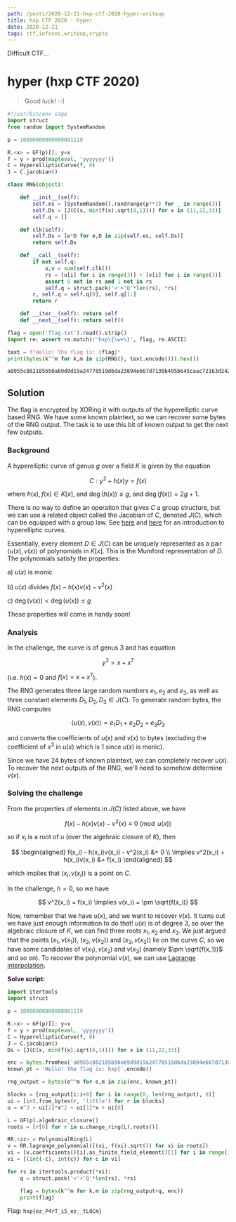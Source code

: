 ```yaml
---
path: /posts/2020-12-21-hxp-ctf-2020-hyper-writeup
title: hxp CTF 2020 - hyper
date: 2020-12-21
tags: ctf,infosec,writeup,crypto
---
```


Difficult CTF...

# hyper (hxp CTF 2020)

> Good luck! :-)

```py
#!/usr/bin/env sage
import struct
from random import SystemRandom

p = 10000000000000001119

R.<x> = GF(p)[]; y=x
f = y + prod(map(eval, 'yyyyyyy'))
C = HyperellipticCurve(f, 0)
J = C.jacobian()

class RNG(object):

    def __init__(self):
        self.es = [SystemRandom().randrange(p**3) for _ in range(3)]
        self.Ds = [J(C(x, min(f(x).sqrt(0,1)))) for x in (11,22,33)]
        self.q = []

    def clk(self):
        self.Ds = [e*D for e,D in zip(self.es, self.Ds)]
        return self.Ds

    def __call__(self):
        if not self.q:
            u,v = sum(self.clk())
            rs = [u[i] for i in range(3)] + [v[i] for i in range(3)]
            assert 0 not in rs and 1 not in rs
            self.q = struct.pack('<'+'Q'*len(rs), *rs)
        r, self.q = self.q[0], self.q[1:]
        return r

    def __iter__(self): return self
    def __next__(self): return self()

flag = open('flag.txt').read().strip()
import re; assert re.match(r'hxp\{\w+\}', flag, re.ASCII)

text = f"Hello! The flag is: {flag}"
print(bytes(k^^m for k,m in zip(RNG(), text.encode())).hex())
```

```
a0955c882185b50a69d9d19a24778519d6da23894e667d7130b495b645caac72163d242923caa00af845f25890
```

## Solution

The flag is encrypted by XORing it with outputs of the hyperelliptic curve based RNG. We have some known plaintext, so we can recover some bytes of the RNG output. The task is to use this bit of known output to get the next few outputs.

### Background

A hyperelliptic curve of genus $g$ over a field $K$ is given by the equation

$$
C : y^2 + h(x)y = f(x)
$$

where $h(x), f(x) \in K[x]$, and $\deg(h(x)) \leq g$, and $\deg(f(x)) = 2g + 1$.

There is no way to define an operation that gives $C$ a group structure, but we can use a related object called the Jacobian of $C$, denoted $J(C)$, which can be equipped with a group law. See [here](https://en.wikipedia.org/wiki/Imaginary_hyperelliptic_curve) and [here](https://homes.esat.kuleuven.be/~fvercaut/papers/cc03.pdf) for an introduction to hyperelliptic curves.

Essentially, every element $D \in J(C)$ can be uniquely represented as a pair $\langle u(x), v(x) \rangle$ of polynomials in $K[x]$. This is the Mumford representation of $D$. The polynomials satisfy the properties:

a) $u(x)$ is monic

b) $u(x)$ divides $f(x) - h(x)v(x) - v^2(x)$

c) $\deg(v(x)) < \deg(u(x)) \leq g$

These properties will come in handy soon!

### Analysis

In the challenge, the curve is of genus 3 and has equation

$$
y^2 = x + x^7
$$

(i.e. $h(x) = 0$ and $f(x) = x + x^7$).

The RNG generates three large random numbers $e_1, e_2$ and $e_3$, as well as three constant elements $D_1, D_2, D_3 \in J(C)$. To generate random bytes, the RNG computes

$$
\langle u(x), v(x) \rangle = e_1 D_1 + e_2 D_2 + e_3 D_3
$$

and converts the coefficients of $u(x)$ and $v(x)$ to bytes (excluding the coefficient of $x^3$ in $u(x)$ which is $1$ since $u(x)$ is monic).

Since we have 24 bytes of known plaintext, we can completely recover $u(x)$. To recover the next outputs of the RNG, we'll need to somehow determine $v(x)$.

### Solving the challenge

From the properties of elements in $J(C)$ listed above, we have

$$
f(x) - h(x)v(x) - v^2(x) \equiv 0 \pmod{u(x)}
$$

so if $x_i$ is a root of $u$ (over the algebraic closure of $K$), then

$$
\begin{aligned}
    f(x_i) - h(x_i)v(x_i) - v^2(x_i) &= 0 \\
    \implies v^2(x_i) + h(x_i)v(x_i) &= f(x_i)
\end{aligned}
$$

which implies that $(x_i, v(x_i))$ is a point on $C$.

In the challenge, $h = 0$, so we have

$$
v^2(x_i) = f(x_i) \implies v(x_i) = \pm \sqrt{f(x_i)}
$$

Now, remember that we have $u(x)$, and we want to recover $v(x)$. It turns out we have just enough information to do that! $u(x)$ is of degree $3$, so over the algebraic closure of $K$, we can find three roots $x_1, x_2$ and $x_3$. We just argued that the points $(x_1, v(x_1))$, $(x_2, v(x_2))$ and $(x_3, v(x_3))$ lie on the curve $C$, so we have some candidates of $v(x_1), v(x_2)$ and $v(x_3)$ (namely $\pm \sqrt{f(x_1)}$ and so on). To recover the polynomial $v(x)$, we can use [Lagrange interpolation](https://en.wikipedia.org/wiki/Polynomial_interpolation).

**Solve script:**

```py
import itertools
import struct

p = 10000000000000001119

R.<x> = GF(p)[]; y=x
f = y + prod(map(eval, 'yyyyyyy'))
C = HyperellipticCurve(f, 0)
J = C.jacobian()
Ds = [J(C(x, min(f(x).sqrt(0,1)))) for x in (11,22,33)]

enc = bytes.fromhex('a0955c882185b50a69d9d19a24778519d6da23894e667d7130b495b645caac72163d242923caa00af845f25890')
known_pt = 'Hello! The flag is: hxp{'.encode()

rng_output = bytes(e^^m for e,m in zip(enc, known_pt))

blocks = [rng_output[i:i+8] for i in range(0, len(rng_output), 8)]
ui = [int.from_bytes(r, 'little') for r in blocks]
u = x^3 + ui[2]*x^2 + ui[1]*x + ui[0]

L = GF(p).algebraic_closure()
roots = [r[0] for r in u.change_ring(L).roots()]

RR.<zz> = PolynomialRing(L)
v = RR.lagrange_polynomial([(xi, f(xi).sqrt()) for xi in roots])
vi = [v.coefficients()[i].as_finite_field_element()[1] for i in range(3)]
vi = [(int(-c), int(c)) for c in vi]

for rs in itertools.product(*vi):
    q = struct.pack('<'+'Q'*len(rs), *rs)

    flag = bytes(k^^m for k,m in zip(rng_output+q, enc))
    print(flag)
```

Flag: `hxp{ez_P4rT_i5_ez__tL0Cm}`
